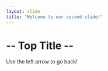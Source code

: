 ```yaml
---
layout: slide
title: "Welcome to our second slide!"
---
```

# -- Top Title --
Use the left arrow to go back!
